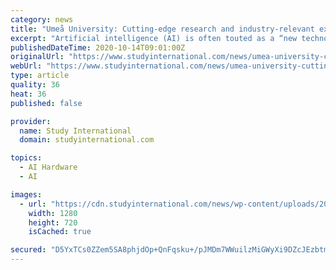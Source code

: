 ```yaml
---
category: news
title: "Umeå University: Cutting-edge research and industry-relevant expertise in AI"
excerpt: "Artificial intelligence (AI) is often touted as a “new technology” today. Yet, its developments go as far back as 1965 — when Intel cofounder Gordon Moore recognised the exponential growth in chip pow"
publishedDateTime: 2020-10-14T09:01:00Z
originalUrl: "https://www.studyinternational.com/news/umea-university-cutting-edge-research-and-industry-relevant-expertise-in-ai/"
webUrl: "https://www.studyinternational.com/news/umea-university-cutting-edge-research-and-industry-relevant-expertise-in-ai/"
type: article
quality: 36
heat: 36
published: false

provider:
  name: Study International
  domain: studyinternational.com

topics:
  - AI Hardware
  - AI

images:
  - url: "https://cdn.studyinternational.com/news/wp-content/uploads/2020/10/franck-v-u3sowvixhky-unsplash-24618crop078151602903resize1280720autoorientquality90density150stripextensionjpgid16.jpg"
    width: 1280
    height: 720
    isCached: true

secured: "D5YxTCs0ZZem5SA8phjdOp+QnFqsku+/pJMDm7WWuilzMiGWyXi9DZcJEzbtm/OCi8RVlr3Gvabp2LLG92kOqVqUioXkjS+TK6qwduOUujmWTKDGOrMainfZtNHa2bD/Hhxv8v50UvPX77JVsqWhwzBlbV5TzhcUlhO/fo4D4u4dFScX8jfaNwmbVznKdicYG9PTSxFvjvVa9Rf9unj9ieil1yICCQ5iR6z7x2Bp1O3R0jPpQjyRi3Fz9oEt8OPkdsiJIYJrnIyxfJB36kuFDxzYUduwpFyj5Hu5GSOvw/JBX1GF3h7LMl7X4uks/ILF2d/YQoCMtQboMGiIpQDaZl8rmL0206BiIasvpm12hKg=;EjjYBeq752Bq3aOXp/eWQw=="
---
```


